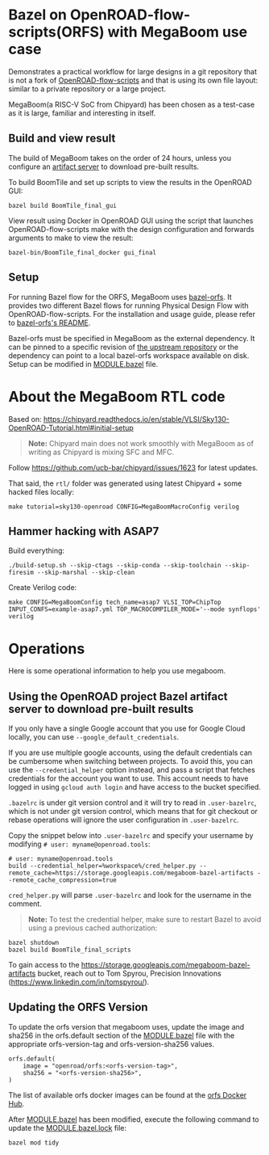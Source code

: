 Bazel on OpenROAD-flow-scripts(ORFS) with MegaBoom use case
===========================================================

Demonstrates a practical workflow for large designs in a git repository that is not a fork of [OpenROAD-flow-scripts](https://github.com/The-OpenROAD-Project/OpenROAD-flow-scripts) and that is using its own file layout: similar to a private repository or a large project.

MegaBoom(a RISC-V SoC from Chipyard) has been chosen as a test-case as it is large, familiar and interesting in itself.

Build and view result
---------------------

The build of MegaBoom takes on the order of 24 hours, unless you configure an
[artifact server](#using-the-openroad-project-bazel-artifact-server-to-download-pre-built-results)
to download pre-built results.

To build BoomTile and set up scripts to view the results in the OpenROAD GUI:

    bazel build BoomTile_final_gui

View result using Docker in OpenROAD GUI using the script that launches OpenROAD-flow-scripts
make with the design configuration and forwards arguments to make to view the result:

    bazel-bin/BoomTile_final_docker gui_final

Setup
-----

For running Bazel flow for the ORFS, MegaBoom uses [bazel-orfs](https://github.com/The-OpenROAD-Project/bazel-orfs).
It provides two different Bazel flows for running Physical Design Flow with OpenROAD-flow-scripts.
For the installation and usage guide, please refer to [bazel-orfs's README](https://github.com/The-OpenROAD-Project/bazel-orfs/blob/main/README.md).

Bazel-orfs must be specified in MegaBoom as the external dependency.
It can be pinned to a specific revision of [the upstream repository](https://github.com/The-OpenROAD-Project/bazel-orfs) or the dependency can point to a local bazel-orfs workspace available on disk.
Setup can be modified in [MODULE.bazel](./MODULE.bazel) file.


About the MegaBoom RTL code
===========================

Based on: https://chipyard.readthedocs.io/en/stable/VLSI/Sky130-OpenROAD-Tutorial.html#initial-setup

> **Note:** Chipyard main does not work smoothly with MegaBoom as of writing as Chipyard is mixing SFC and MFC.

Follow https://github.com/ucb-bar/chipyard/issues/1623 for latest updates.

That said, the `rtl/` folder was generated using latest Chipyard + some hacked files locally:

```
make tutorial=sky130-openroad CONFIG=MegaBoomMacroConfig verilog
```

Hammer hacking with ASAP7
-------------------------

Build everything:

```
./build-setup.sh --skip-ctags --skip-conda --skip-toolchain --skip-firesim --skip-marshal --skip-clean
```

Create Verilog code:

```
make CONFIG=MegaBoomConfig tech_name=asap7 VLSI_TOP=ChipTop INPUT_CONFS=example-asap7.yml TOP_MACROCOMPILER_MODE='--mode synflops' verilog
```

Operations
==========

Here is some operational information to help you use megaboom.

Using the OpenROAD project Bazel artifact server to download pre-built results
------------------------------------------------------------------------------

If you only have a single Google account that you use for Google Cloud locally, you can use
`--google_default_credentials`.

If you are use multiple google accounts, using the default credentials can be cumbersome when
switching between projects. To avoid this, you can use the `--credential_helper` option
instead, and pass a script that fetches credentials for the account you want to use. This
account needs to have logged in using `gcloud auth login` and have access to the bucket
specified.

`.bazelrc` is under git version control and it will try to read in `.user-bazelrc`, which is
not under git version control, which means that for git checkout or rebase operations will
ignore the user configuration in `.user-bazelrc`.

Copy the snippet below into `.user-bazelrc` and specify your username by modifying `# user: myname@openroad.tools`:

    # user: myname@openroad.tools
    build --credential_helper=%workspace%/cred_helper.py --remote_cache=https://storage.googleapis.com/megaboom-bazel-artifacts --remote_cache_compression=true

`cred_helper.py` will parse `.user-bazelrc` and look for the username in the comment.

> **Note:** To test the credential helper, make sure to restart Bazel to avoid using a previous
cached authorization:

    bazel shutdown
    bazel build BoomTile_final_scripts

To gain access to the https://storage.googleapis.com/megaboom-bazel-artifacts bucket,
reach out to Tom Spyrou, Precision Innovations (https://www.linkedin.com/in/tomspyrou/).

Updating the ORFS Version
-------------------------
To update the orfs version that megaboom uses, update the image and sha256 in the orfs.default section of the [MODULE.bazel](./MODULE.bazel) file with the appropriate orfs-version-tag and orfs-version-sha256 values.

    orfs.default(
        image = "openroad/orfs:<orfs-version-tag>",
        sha256 = "<orfs-version-sha256>",
    )

The list of available orfs docker images can be found at the [orfs Docker Hub](https://hub.docker.com/r/openroad/orfs/tags).

After [MODULE.bazel](./MODULE.bazel) has been modified, execute the following command to update the [MODULE.bazel.lock](./MODULE.bazel.lock) file:

    bazel mod tidy
